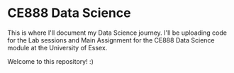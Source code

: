 # CE888 Data Science

This is where I'll document my Data Science journey.
I'll be uploading code for the Lab sessions and Main Assignment for the CE888 Data Science module at the University of Essex.

Welcome to this repository! :)
